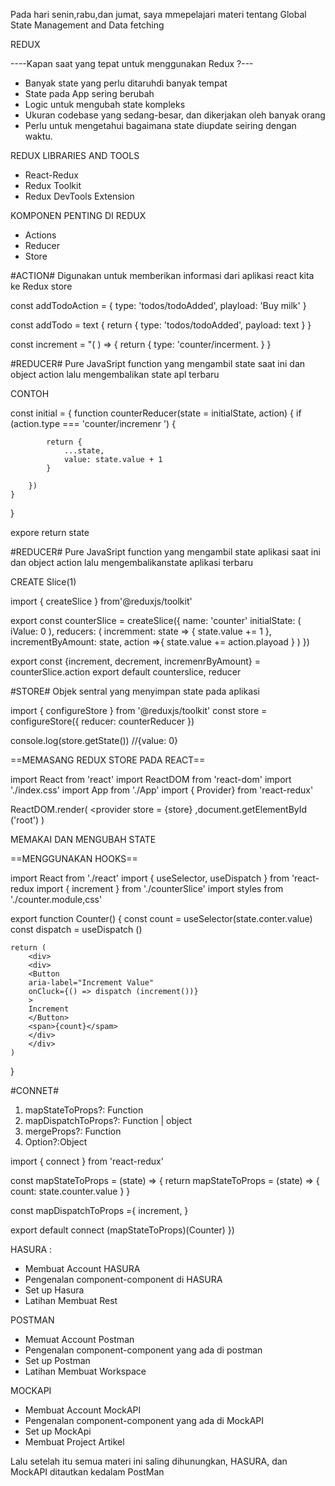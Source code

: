 Pada hari senin,rabu,dan jumat, saya mmepelajari materi tentang Global State Management and Data fetching 


REDUX

----Kapan saat yang tepat untuk menggunakan Redux ?---
- Banyak state yang perlu ditaruhdi banyak tempat
- State pada App sering berubah
- Logic untuk mengubah state kompleks
- Ukuran codebase yang sedang-besar, dan dikerjakan oleh banyak orang
- Perlu untuk mengetahui bagaimana state diupdate seiring dengan waktu.

REDUX LIBRARIES AND TOOLS
- React-Redux
- Redux Toolkit
- Redux DevTools Extension

KOMPONEN PENTING DI REDUX
- Actions
- Reducer
- Store


#ACTION#
Digunakan untuk memberikan informasi dari aplikasi react kita ke Redux store

const addTodoAction = {
    type: 'todos/todoAdded',
    playload: 'Buy milk'
}


const addTodo = text {
    return {
        type: 'todos/todoAdded',
        payload: text
    }
}

const increment = "( ) => {
    return {
        type: 'counter/incerment.
    }
}

#REDUCER#
Pure JavaSript function yang mengambil state saat ini dan object action lalu mengembalikan state apl terbaru

CONTOH

const initial = {
    function counterReducer(state = initialState, action) {
        if (action.type === 'counter/incremenr ') {

            return {
                ...state,
                value: state.value + 1
            }

        })
    }
}

expore return state


#REDUCER#
Pure JavaSript function yang mengambil state aplikasi saat ini dan object action lalu mengembalikanstate aplikasi terbaru

CREATE Slice(1)

import { createSlice } from'@reduxjs/toolkit'

export const counterSlice = createSlice({
    name: 'counter'
    initialState: (
        iValue: 0
    ),
    reducers: (
        incremment: state => {
            state.value += 1
        },
        incrementByAmount: state, action =>{
            state.value += action.playoad
        }
    )
})

export const {increment, decrement, incremenrByAmount} = counterSlice.action
export default counterslice, reducer 


#STORE#
Objek sentral yang menyimpan state pada aplikasi

import { configureStore } from '@reduxjs/toolkit'
const store = configureStore({ reducer: counterReducer })

console.log(store.getState())
//{value: 0}


==MEMASANG REDUX STORE PADA REACT==

import React from 'react'
import ReactDOM from 'react-dom'
import './index.css'
import App from './App'
import { Provider} from 'react-redux'

ReactDOM.render(
    <provider store = {store}
    <App />
    </provider>,document.getElementById ('root')
)



MEMAKAI DAN MENGUBAH STATE 

==MENGGUNAKAN HOOKS==

import React from './react'
import { useSelector, useDispatch } from 'react-redux 
import { increment } from './counterSlice'
import styles from './counter.module,css'

export function Counter() {
    const count = useSelector(state.conter.value)
    const dispatch = useDispatch ()

    return (
        <div>
        <div>
        <Button
        aria-label="Increment Value"
        onCluck={() => dispatch (increment())}
        >
        Increment
        </Button>
        <span>{count}</spam>
        </div>
        </div>
    )
}


#CONNET#
1. mapStateToProps?: Function
2. mapDispatchToProps?: Function | object
3. mergeProps?: Function
4. Option?:Object



import { connect } from 'react-redux'

const mapStateToProps = (state) => {
    return mapStateToProps = (state) => {
        count: state.counter.value
    }
}

const mapDispatchToProps ={
    increment, 
}

export default connect (mapStateToProps)(Counter)
})


HASURA :
- Membuat Account HASURA
- Pengenalan component-component di HASURA
- Set up Hasura 
- Latihan Membuat Rest

POSTMAN
- Memuat Account Postman
- Pengenalan component-component yang ada di postman 
- Set up Postman
- Latihan Membuat Workspace

MOCKAPI
- Membuat Account MockAPI
- Pengenalan component-component yang ada di MockAPI
- Set up MockApi
- Membuat Project Artikel

Lalu setelah itu semua materi ini saling dihunungkan, HASURA, dan MockAPI ditautkan kedalam PostMan



